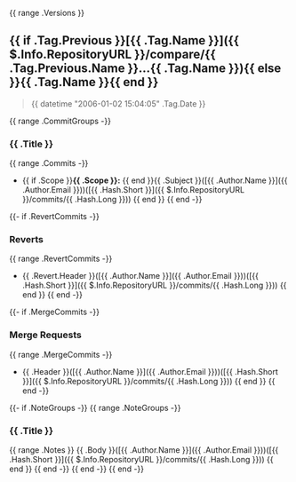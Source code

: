 {{ range .Versions }}
## {{ if .Tag.Previous }}[{{ .Tag.Name }}]({{ $.Info.RepositoryURL }}/compare/{{ .Tag.Previous.Name }}...{{ .Tag.Name }}){{ else }}{{ .Tag.Name }}{{ end }}

> {{ datetime "2006-01-02 15:04:05" .Tag.Date }}

{{ range .CommitGroups -}}
### {{ .Title }}

{{ range .Commits -}}
* {{ if .Scope }}**{{ .Scope }}:** {{ end }}{{ .Subject }}([{{ .Author.Name }}]({{ .Author.Email }}))([{{ .Hash.Short }}]({{ $.Info.RepositoryURL }}/commits/{{ .Hash.Long }}))
{{ end }}
{{ end -}}

{{- if .RevertCommits -}}
### Reverts

{{ range .RevertCommits -}}
* {{ .Revert.Header }}([{{ .Author.Name }}]({{ .Author.Email }}))([{{ .Hash.Short }}]({{ $.Info.RepositoryURL }}/commits/{{ .Hash.Long }}))
{{ end }}
{{ end -}}

{{- if .MergeCommits -}}
### Merge Requests

{{ range .MergeCommits -}}
* {{ .Header }}([{{ .Author.Name }}]({{ .Author.Email }}))([{{ .Hash.Short }}]({{ $.Info.RepositoryURL }}/commits/{{ .Hash.Long }}))
{{ end }}
{{ end -}}

{{- if .NoteGroups -}}
{{ range .NoteGroups -}}
### {{ .Title }}

{{ range .Notes }}
{{ .Body }}([{{ .Author.Name }}]({{ .Author.Email }}))([{{ .Hash.Short }}]({{ $.Info.RepositoryURL }}/commits/{{ .Hash.Long }}))
{{ end }}
{{ end -}}
{{ end -}}
{{ end -}}